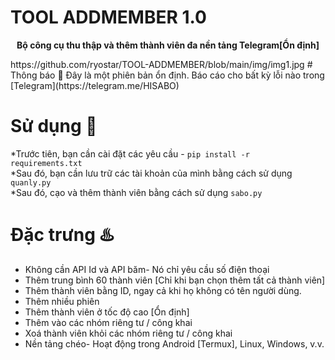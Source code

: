 # TOOL ADDMEMBER 1.0
<p align='center'><b>Bộ công cụ thu thập và thêm thành viên đa nền tảng Telegram[Ổn định]</b></p>
https://github.com/ryostar/TOOL-ADDMEMBER/blob/main/img/img1.jpg
# Thông báo 📣
Đây là một phiên bản ổn định. Báo cáo cho bất kỳ lỗi nào trong [Telegram](https://telegram.me/HISABO)

# Sử dụng 🧰
*Trước tiên, bạn cần cài đặt các yêu cầu - `pip install -r requirements.txt` <br>
*Sau đó, bạn cần lưu trữ các tài khoản của mình bằng cách sử dụng `quanly.py` <br>
*Sau đó, cạo và thêm thành viên bằng cách sử dụng `sabo.py` <br>

# Đặc trưng ♨️
* Không cần API Id và API băm- Nó chỉ yêu cầu số điện thoại
* Thêm trung bình 60 thành viên [Chỉ khi bạn chọn thêm tất cả thành viên]
* Thêm thành viên bằng ID, ngay cả khi họ không có tên người dùng.
* Thêm nhiều phiên
* Thêm thành viên ở tốc độ cao [Ổn định]
* Thêm vào các nhóm riêng tư / công khai
* Xoá thành viên khỏi các nhóm riêng tư / công khai
* Nền tảng chéo- Hoạt động trong Android [Termux], Linux, Windows, v.v.
